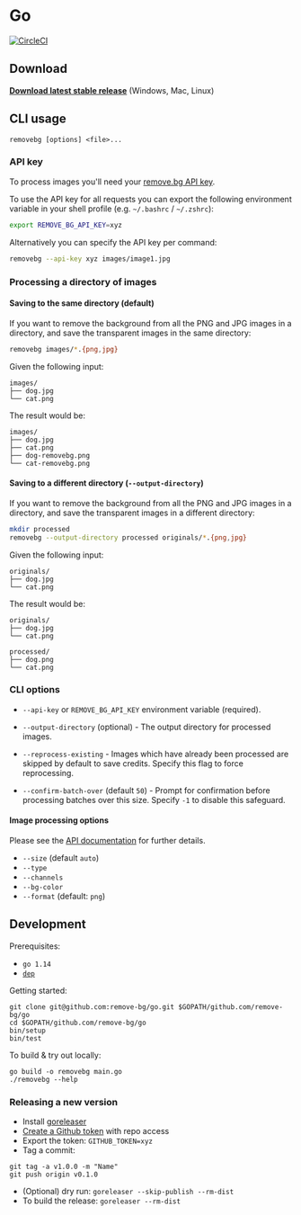 # Go

[![CircleCI](https://circleci.com/gh/remove-bg/go.svg?style=shield)](https://circleci.com/gh/remove-bg/go)

## Download

**[Download latest stable release](https://github.com/remove-bg/go/releases)** (Windows, Mac, Linux)



## CLI usage

```
removebg [options] <file>...
```

### API key

To process images you'll need your [remove.bg API key][api-key].

[api-key]: https://www.remove.bg/profile#api-key

To use the API key for all requests you can export the following environment
variable in your shell profile (e.g. `~/.bashrc` / `~/.zshrc`):

```sh
export REMOVE_BG_API_KEY=xyz
```

Alternatively you can specify the API key per command:

```sh
removebg --api-key xyz images/image1.jpg
```

### Processing a directory of images

#### Saving to the same directory (default)

If you want to remove the background from all the PNG and JPG images in a
directory, and save the transparent images in the same directory:

```sh
removebg images/*.{png,jpg}
```

Given the following input:

```
images/
├── dog.jpg
└── cat.png
```

The result would be:

```
images/
├── dog.jpg
├── cat.png
├── dog-removebg.png
└── cat-removebg.png
```

#### Saving to a different directory (`--output-directory`)

If you want to remove the background from all the PNG and JPG images in a
directory, and save the transparent images in a different directory:

```sh
mkdir processed
removebg --output-directory processed originals/*.{png,jpg}
```

Given the following input:

```
originals/
├── dog.jpg
└── cat.png
```

The result would be:

```
originals/
├── dog.jpg
└── cat.png

processed/
├── dog.png
└── cat.png
```

### CLI options

- `--api-key` or `REMOVE_BG_API_KEY` environment variable (required).

- `--output-directory` (optional) - The output directory for processed images.

- `--reprocess-existing` - Images which have already been processed are skipped
by default to save credits. Specify this flag to force reprocessing.

- `--confirm-batch-over` (default `50`) - Prompt for confirmation before
processing batches over this size. Specify `-1` to disable this safeguard.

#### Image processing options

Please see the [API documentation][api-docs] for further details.

[api-docs]: https://www.remove.bg/api#operations-tag-Background%20Removal

- `--size` (default `auto`)
- `--type`
- `--channels`
- `--bg-color`
- `--format` (default: `png`)

## Development

Prerequisites:

- `go 1.14`
- [`dep`](https://golang.github.io/dep/)

Getting started:

```
git clone git@github.com:remove-bg/go.git $GOPATH/github.com/remove-bg/go
cd $GOPATH/github.com/remove-bg/go
bin/setup
bin/test
```

To build & try out locally:

```
go build -o removebg main.go
./removebg --help
```

### Releasing a new version

- Install [goreleaser](https://goreleaser.com/install/)
- [Create a Github token](https://github.com/settings/tokens/new) with repo access
- Export the token: `GITHUB_TOKEN=xyz`
- Tag a commit:

```
git tag -a v1.0.0 -m "Name"
git push origin v0.1.0
```

- (Optional) dry run: `goreleaser --skip-publish --rm-dist`
- To build the release: `goreleaser --rm-dist`